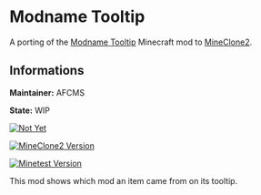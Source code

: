 # Modname Tooltip

A porting of the [Modname Tooltip](https://www.curseforge.com/minecraft/mc-mods/mod-name-tooltip) Minecraft mod to [MineClone2](https://content.minetest.net/packages/Wuzzy/mineclone2/).

## Informations

**Maintainer:** AFCMS

**State:** WIP

[![Not Yet](https://img.shields.io/static/v1?label=ContentDB&message=Not%20Yet&color=ff2921)](https://github.com/mineclone2-mods/template-mod)

[![MineClone2 Version](https://img.shields.io/badge/MineClone2-master-green)](https://git.minetest.land/MineClone2/MineClone2)

[![Minetest Version](https://img.shields.io/badge/Minetest-5.4.1-green)](https://github.com/minetest/minetest/releases/tag/5.4.1)

This mod shows which mod an item came from on its tooltip.

